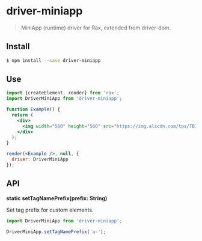# driver-miniapp

> MiniApp (runtime) driver for Rax, extended from driver-dom.

## Install

```bash
$ npm install --save driver-miniapp
```

## Use

```jsx
import {createElement, render} from 'rax';
import DriverMiniApp from 'driver-miniapp';

function Example() {
  return (
    <div>
      <img width="560" height="560" src="https://img.alicdn.com/tps/TB1z.55OFXXXXcLXXXXXXXXXXXX-560-560.jpg" />
    </div>
  );
}

render(<Example />, null, {
  driver: DriverMiniApp
});
```

## API

**static setTagNamePrefix(prefix: String)**

Set tag prefix for custom elements.

```js
import DriverMiniApp from 'driver-miniapp';

DriverMiniApp.setTagNamePrefix('a-');
```




